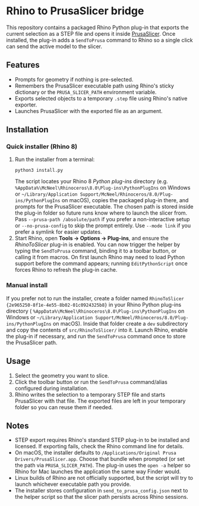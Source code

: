 # Rhino to PrusaSlicer bridge

This repository contains a packaged Rhino Python plug-in that exports the
current selection as a STEP file and opens it inside
[PrusaSlicer](https://www.prusa3d.com/page/prusaslicer_424/). Once installed,
the plug-in adds a `SendToPrusa` command to Rhino so a single click can send
the active model to the slicer.

## Features

- Prompts for geometry if nothing is pre-selected.
- Remembers the PrusaSlicer executable path using Rhino's sticky dictionary or
  the `PRUSA_SLICER_PATH` environment variable.
- Exports selected objects to a temporary `.step` file using Rhino's native
  exporter.
- Launches PrusaSlicer with the exported file as an argument.

## Installation

### Quick installer (Rhino 8)

1. Run the installer from a terminal:
   ```
   python3 install.py
   ```
   The script locates your Rhino 8 *Python plug-ins* directory (e.g.
   `%AppData%\McNeel\Rhinoceros\8.0\Plug-ins\PythonPlugIns` on Windows or
   `~/Library/Application Support/McNeel/Rhinoceros/8.0/Plug-ins/PythonPlugIns`
   on macOS), copies the packaged plug-in there, and prompts for the
   PrusaSlicer executable. The chosen path is stored inside the plug-in folder
   so future runs know where to launch the slicer from. Pass
   `--prusa-path /absolute/path` if you prefer a non-interactive setup or
   `--no-prusa-config` to skip the prompt entirely. Use `--mode link` if you
   prefer a symlink for easier updates.
2. Start Rhino, open **Tools → Options → Plug-ins**, and ensure the
   *RhinoToSlicer* plug-in is enabled. You can now trigger the helper by typing
   the `SendToPrusa` command, binding it to a toolbar button, or calling it from
   macros. On first launch Rhino may need to load Python support before the
   command appears; running `EditPythonScript` once forces Rhino to refresh the
   plug-in cache.

### Manual install

If you prefer not to run the installer, create a folder named
`RhinoToSlicer {2e965250-8f1e-4e55-8b02-01c0924325b8}` in your Rhino Python
plug-ins directory ( `%AppData%\McNeel\Rhinoceros\8.0\Plug-ins\PythonPlugIns`
on Windows or
`~/Library/Application Support/McNeel/Rhinoceros/8.0/Plug-ins/PythonPlugIns`
on macOS). Inside that folder create a `dev` subdirectory and copy the contents
of `src/RhinoToSlicer/` into it. Launch Rhino, enable the plug-in if necessary,
and run the `SendToPrusa` command once to store the PrusaSlicer path.

## Usage

1. Select the geometry you want to slice.
2. Click the toolbar button or run the `SendToPrusa` command/alias configured
   during installation.
3. Rhino writes the selection to a temporary STEP file and starts PrusaSlicer
   with that file. The exported files are left in your temporary folder so you
   can reuse them if needed.

## Notes

- STEP export requires Rhino's standard STEP plug-in to be installed and
  licensed. If exporting fails, check the Rhino command line for details.
- On macOS, the installer defaults to
  `/Applications/Original Prusa Drivers/PrusaSlicer.app`. Choose that bundle
  when prompted (or set the path via `PRUSA_SLICER_PATH`). The plug-in uses the
  `open -a` helper so Rhino for Mac launches the application the same way
  Finder would.
- Linux builds of Rhino are not officially supported, but the script will try
  to launch whichever executable path you provide.
- The installer stores configuration in `send_to_prusa_config.json` next to the
  helper script so that the slicer path persists across Rhino sessions.
